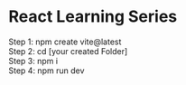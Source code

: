 # React Learning Series
Step 1: npm create vite@latest<br>
Step 2: cd [your created Folder]<br>
Step 3: npm i<br>
Step 4: npm run dev
